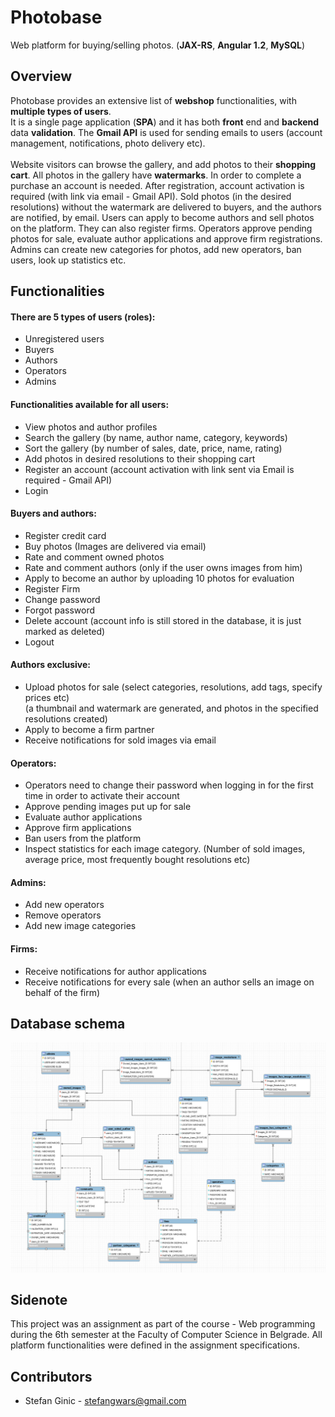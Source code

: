 # Photobase
Web platform for buying/selling photos. (<b>JAX-RS</b>, <b>Angular 1.2</b>, <b>MySQL</b>)

## Overview
Photobase provides an extensive list of <b>webshop</b> functionalities, with <b>multiple types of users</b>.<br>
It is a single page application (<b>SPA</b>) and it has both <b>front</b> end and <b>backend</b> data <b>validation</b>. The <b>Gmail API</b> is used for sending emails to users (account management, notifications, photo delivery etc).<br><br>
Website visitors can browse the gallery, and add photos to their <b>shopping cart</b>. All photos in the gallery have <b>watermarks</b>.
In order to complete a purchase an account is needed. After registration, account activation is required (with link via email - Gmail API).
Sold photos (in the desired resolutions) without the watermark are delivered to buyers, and the authors are notified, by email.
Users can apply to become authors and sell photos on the platform. They can also register firms.
Operators approve pending photos for sale, evaluate author applications and approve firm registrations.
Admins can create new categories for photos, add new operators, ban users, look up statistics etc.

## Functionalities
#### There are 5 types of users (roles):
* Unregistered users
* Buyers
* Authors
* Operators
* Admins

#### Functionalities available for all users:
* View photos and author profiles
* Search the gallery (by name, author name, category, keywords)
* Sort the gallery (by number of sales, date, price, name, rating)
* Add photos in desired resolutions to their shopping cart
* Register an account (account activation with link sent via Email is required - Gmail API)
* Login

#### Buyers and authors:
* Register credit card
* Buy photos (Images are delivered via email)
* Rate and comment owned photos
* Rate and comment authors (only if the user owns images from him)
* Apply to become an author by uploading 10 photos for evaluation
* Register Firm
* Change password
* Forgot password
* Delete account (account info is still stored in the database, it is just marked as deleted)
* Logout

#### Authors exclusive:
* Upload photos for sale (select categories, resolutions, add tags, specify prices etc)<br>
(a thumbnail and watermark are generated, and photos in the specified resolutions created)
* Apply to become a firm partner
* Receive notifications for sold images via email

#### Operators:
* Operators need to change their password when logging in for the first time in order to activate their account
* Approve pending images put up for sale
* Evaluate author applications
* Approve firm applications
* Ban users from the platform
* Inspect statistics for each image category. (Number of sold images, average price, most frequently bought resolutions etc)

#### Admins:
* Add new operators
* Remove operators
* Add new image categories

#### Firms:
* Receive notifications for author applications
* Receive notifications for every sale (when an author sells an image on behalf of the firm)

## Database schema
![Alt text](images/databaseSchema.png?raw=true "")

## Sidenote
This project was an assignment as part of the course - Web programming during the 6th semester at the Faculty of Computer Science in Belgrade. All platform functionalities were defined in the assignment specifications.

## Contributors
- Stefan Ginic - <stefangwars@gmail.com>
